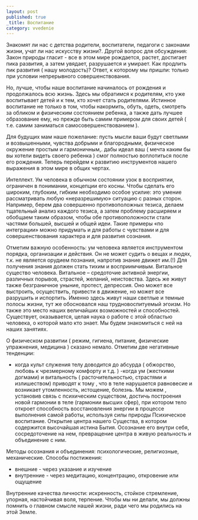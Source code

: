 ```yaml
---
layout: post
published: true
_title: Воспитание
category: vvedenie
---
```

Знакомят ли нас с детства родители, воспитатели, педагоги с законами жизни, учат ли нас искусству жизни?. 
Другой вопрос для обсуждения: Закон природы гласит - все в этом мире рождается, растет, достигает пика развития, а затем увядает, разрушается и умирает. Как продлить пик развития ( нашу молодость)? Ответ, к которому мы пришли: только при условии непрерывного совершенствования. 

Но, лучше, чтобы наше воспитание начиналось от рождения и продолжалось всю жизнь. Здесь мы обратимся к родителям, кто уже воспитывает детей и к тем, кто хочет стать родителями. Истинное воспитание не только в том, чтобы накормить, обуть, одеть, смотреть за обликом и физическим состоянием ребенка, а также дать лучшее образование ему, но прежде быть самим примером для своих детей ( т.е. самим заниматься самосовершенствованием ). 

Для будущих мам наше пожелание: пусть мысли ваши будут светлыми и возвышенными, чувства добрыми и благородными, физическое окружение простым и гармоничным,. дабы идеал ваш ( мечта каким бы вы хотели видеть своего ребенка ) смог полностью воплотиться после его рождения. 
Теперь перейдем к развитию инструментов нашего выражения в этом мире в общих чертах. 

Интеллект. Ум человека в обычном состоянии узок в восприятии, ограничен в понимании, концепции его косны. Чтобы сделать его широким, глубоким, гибким необходимо особое усилие: это умение рассматривать любую «неразрешимую» ситуацию с разных сторон. Например, берем два совершенно противоположных тезиса, делаем тщательный анализ каждого тезиса, а затем проблему расширяем и обобщаем таким образом, чтобы обе противоположности стали частями большей, высшей и общей идеи. 
Такие примеры «по интеграции» можно придумать и для работы с чувствами и для совершенствования характера и для развития сознания. 

Отметим важную особенность: ум человека является инструментом порядка, организации и действия. Он не может судить о вещах и людях, т.к. не является орудием познания, напротив знание движет им.(!) Для получения знания должен стать тихим и восприимчивым. 
Витальное существо человека. Витальное – средоточие активной энергии, различных порывов, страстей, желаний, неистовства. Здесь же живут также безграничное уныние, протест, депрессия. Оно может все выстроить, осуществить, привести в движение, но может все разрушить и испортить. Именно здесь живут наши светлые и темные полосы жизни, тут же обосновался наш трудновоспитуемый эгоизм. Но также это место наших величайших возможностей и способностей. Существует, оказывается, целая наука о работе с этой областью человека, о которой мало кто знает. Мы будем знакомиться с ней на наших занятиях. 

О физическом развитии ( режим, гигиена, питание, физические упражнения, медицина ) сказано немало. Отметим две негативные тенденции: 
- когда культ служения телу доводится до абсурда ( обжорство, любовь к чрезмерному комфорту и т.д. ) 
-когда ум (жесткими догмами) и витальность ( расточительностью, страстями и излишеством) приводят к тому , что в теле нарушается равновесие и возникает утомленность, истощение, болезнь. 
Мы можем , установив связь с психическим существом, достичь построения новой гармонии в теле (гармонии высших сфер), при котором тело откроет способность восстановления энергии в процессе выполнения самой работы, используя силы природы 
Психическое воспитание. Открытие центра нашего Существа, в котором содержится высочайшая истина Бытия. Осознание его внутри себя, сосредоточение на нем, превращение центра в живую реальность и объединение с ним. 

Методы осознания и объединения: психологические, религиозные, механические. 
Способы постижения:
- внешние - через указание и изучение 
- внутренние - через медитацию, концентрацию, откровение или ощущение

Внутренние качества личности: искренность, стойкое стремление, упорная, настойчивая воля, терпение. 
Чтобы мы ни делали, мы должны помнить о главном смысле нашей жизни, ради чего мы родились на этой Земле. 